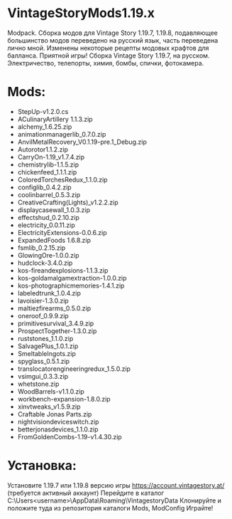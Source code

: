 # VintageStoryMods1.19.x
Modpack. Сборка модов для Vintage Story 1.19.7, 1.19.8, подавляющее большинство модов переведено на русский язык, часть переведена лично мной. Изменены некоторые рецепты модовых крафтов для балланса. Приятной игры!
Сборка Vintage Story 1.19.7, на русском. Электричество, телепорты, химия, бомбы, спички, фотокамера.

# Mods:

* StepUp-v1.2.0.cs
* ACulinaryArtillery 1.1.3.zip
* alchemy_1.6.25.zip
* animationmanagerlib_0.7.0.zip
* AnvilMetalRecovery_V0.1.19-pre.1_Debug.zip
* Autorotor1.1.2.zip
* CarryOn-1.19_v1.7.4.zip
* chemistrylib-1.1.5.zip
* chickenfeed_1.1.1.zip
* ColoredTorchesRedux_1.1.0.zip
* configlib_0.4.2.zip
* coolinbarrel_0.5.3.zip
* CreativeCrafting(Lights)_v1.2.2.zip
* displaycasewall_1.0.3.zip
* effectshud_0.2.10.zip
* electricity_0.0.11.zip
* ElectricityExtensions-0.0.6.zip
* ExpandedFoods 1.6.8.zip
* fsmlib_0.2.15.zip
* GlowingOre-1.0.0.zip
* hudclock-3.4.0.zip
* kos-fireandexplosions-1.1.3.zip
* kos-goldamalgamextraction-1.0.0.zip
* kos-photographicmemories-1.4.1.zip
* labeledtrunk_1.0.4.zip
* lavoisier-1.3.0.zip
* maltiezfirearms_0.5.0.zip
* oneroof_0.9.9.zip
* primitivesurvival_3.4.9.zip
* ProspectTogether-1.3.0.zip
* ruststones_1.1.0.zip
* SalvagePlus_1.0.1.zip
* SmeltableIngots.zip
* spyglass_0.5.1.zip
* translocatorengineeringredux_1.5.0.zip
* vsimgui_0.3.3.zip
* whetstone.zip
* WoodBarrels-v1.1.0.zip
* workbench-expansion-1.8.0.zip
* xinvtweaks_v1.5.9.zip
* Craftable Jonas Parts.zip
* nightvisiondeviceswitch.zip
* betterjonasdevices_1.1.0.zip
* FromGoldenCombs-1.19-v1.4.30.zip

# Установка:
Установите 1.19.7 или 1.19.8 версию игры https://account.vintagestory.at/
(требуется активный аккаунт)
Перейдите в каталог C:\Users\<username>\AppData\Roaming\VintagestoryData
Клонируйте и положите туда из репозитория каталоги Mods, ModConfig
Играйте!
